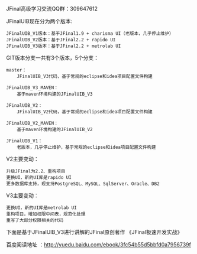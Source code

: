 JFinal高级学习交流QQ群：309647612

JFinalUIB现在分为两个版本:

	JFinalUIB_V1版本：基于JFinal1.9 + charisma UI（老版本，几乎停止维护）
	JFinalUIB_V2版本：基于JFinal2.2 + rapido UI
	JFinalUIB_V3版本：基于JFinal2.2 + metrolab UI

GIT版本分支一共有3个版本，5个分支：

	master：
		JFinalUIB_V3代码，基于常规的eclipse和idea项目配置文件构建
	
	JFinalUIB_V3_MAVEN：
		基于maven环境构建的JFinalUIB_V3
		
	JFinalUIB_V2：
		JFinalUIB_V2代码，基于常规的eclipse和idea项目配置文件构建
		
	JFinalUIB_V2_MAVEN：
		基于maven环境构建的JFinalUIB_V2
		
	JFinalUIB_V1：
		老版本，几乎停止维护，基于常规的eclipse和idea项目配置文件构建

V2主要变动：

	升级JFinal为2.2、重构项目
	更换UI，新的UI库是rapido UI
	更多数据库支持，现支持PostgreSQL、MySQL、SqlServer、Oracle、DB2

V3主要变动：

	更换UI，新的UI库是metrolab UI
	重构项目，增加权限中间表，规范化处理
	重写了大部分权限相关的代码

下面是基于JFinalUIB_V3进行讲解的JFinal原创著作
《JFinal极速开发实战》

百度阅读地址 ：http://yuedu.baidu.com/ebook/3fc54b55d5bbfd0a7956739f